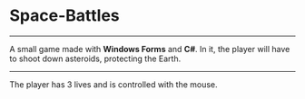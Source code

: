 # Space-Battles
***
A small game made with **Windows Forms** and **C#**. In it, the player will have to shoot down asteroids, protecting the Earth.
***
The player has 3 lives and is controlled with the mouse.

